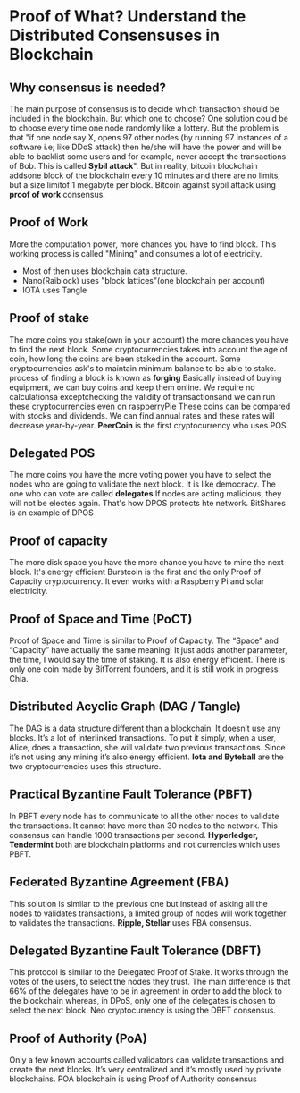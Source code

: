 # Proof of What? Understand the Distributed Consensuses in Blockchain

## Why consensus is needed?
The main purpose of consensus is to decide which transaction should be included in the blockchain.
But which one to choose?
One solution could be to choose every time one node randomly like a lottery.
But the problem is that "if one node say X, opens 97 other nodes (by running 97 instances of a software i.e; like DDoS attack) then he/she will have the power and will be able to backlist some users and for example, never accept the transactions of Bob. This is called **Sybil attack**".
But in reality, bitcoin blockchain addsone block of the blockchain every 10 minutes and there are no limits, but a size limitof 1 megabyte per block.
Bitcoin against sybil attack using **proof of work** consensus.

## Proof of Work
More the computation power, more chances you have to find block. This working process is called "Mining" and consumes a lot of electricity.
- Most of then uses blockchain data structure.
- Nano(Raiblock) uses "block lattices"(one blockchain per account)
- IOTA uses Tangle

## Proof of stake

The more coins you stake(own in your account) the more chances you have to find the next block.
Some cryptocurrencies takes into account the age of coin, how long the coins are been staked in the account.
Some cryptocurrencies ask's to maintain minimum balance to be able to stake.
process of finding a block is known as **forging**
Basically instead of buying equipment, we can buy coins and keep them online. We require no calculationsa exceptchecking the validity of transactionsand we can run these cryptocurrencies even on raspberryPie
These coins can be compared with stocks and dividends. We can find annual rates and these rates will decrease year-by-year.
**PeerCoin** is the first cryptocurrency who uses POS.

## Delegated POS
The more coins you have the more voting power you have to select the nodes who are going to validate the next block. It is like democracy. The one who can vote are called **delegates**
If nodes are acting malicious, they will not be electes again. That's how DPOS protects hte network.
BitShares is an example of DPOS

## Proof of capacity

The more disk space you have the more chance you have to mine the next block.
It's energy efficient
Burstcoin is the first and the only Proof of Capacity cryptocurrency.
It even works with a Raspberry Pi and solar electricity.

## Proof of Space and Time (PoCT)

Proof of Space and Time is similar to Proof of Capacity. The “Space” and “Capacity” have actually the same meaning! It just adds another parameter, the time, I would say the time of staking. It is also energy efficient.
There is only one coin made by BitTorrent founders, and it is still work in progress: Chia.

## Distributed Acyclic Graph (DAG / Tangle)
The DAG is a data structure different than a blockchain. It doesn’t use any blocks. It’s a lot of interlinked transactions. To put it simply, when a user, Alice, does a transaction, she will validate two previous transactions. Since it’s not using any mining it’s also energy efficient.
**Iota and Byteball** are the two cryptocurrencies uses this structure.

## Practical Byzantine Fault Tolerance (PBFT)

In PBFT every node has to communicate to all the other nodes to validate the transactions. It cannot have more than 30 nodes to the network. This consensus can handle 1000 transactions per second.
**Hyperledger, Tendermint** both are blockchain platforms and not currencies which uses PBFT.

## Federated Byzantine Agreement (FBA)

This solution is similar to the previous one but instead of asking all the nodes to validates transactions, a limited group of nodes will work together to validates the transactions.
**Ripple, Stellar** uses FBA consensus.

## Delegated Byzantine Fault Tolerance (DBFT)
This protocol is similar to the Delegated Proof of Stake. It works through the votes of the users, to select the nodes they trust. The main difference is that 66% of the delegates have to be in agreement in order to add the block to the blockchain whereas, in DPoS, only one of the delegates is chosen to select the next block.
Neo cryptocurrency is using the DBFT consensus.

## Proof of Authority (PoA)

Only a few known accounts called validators can validate transactions and create the next blocks. It’s very centralized and it’s mostly used by private blockchains.
POA blockchain is using Proof of Authority consensus



